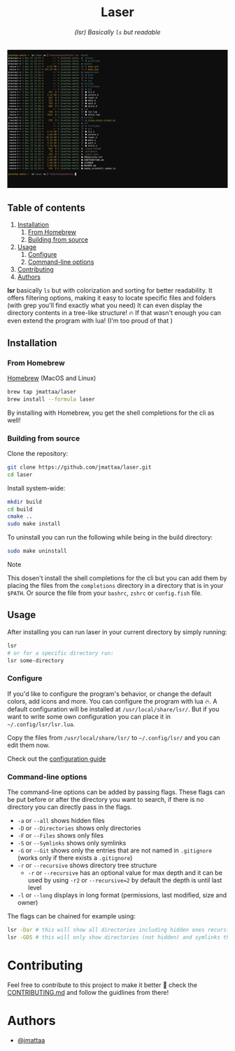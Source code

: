 <div align="center">

# Laser

###### (lsr) Basically `ls` but readable 

![demo](./assets/demo.png)

</div>

## Table of contents
   1. [Installation](#installation)
      1. [From Homebrew](#from-homebrew)
      2. [Building from source](#building-from-source)
   2. [Usage](#usage)
      1. [Configure](#configure)
      2. [Command-line options](#command-line-options)
1. [Contributing](#contributing)
2. [Authors](#authors)

**lsr** basically `ls` but with colorization and sorting for better readability.
It offers filtering options, making it easy to
locate specific files and folders (with grep you'll find exactly what you need)
It can even display the directory contents in a tree-like structure! :fire:
If that wasn't enough you can even extend the program with lua! 
(I'm too proud of that )

## Installation

### From Homebrew

[Homebrew](https://brew.sh/) (MacOS and Linux)

```sh
brew tap jmattaa/laser
brew install --formula laser
```

By installing with Homebrew, you get the shell completions for the cli as well!

### Building from source

Clone the repository:

```sh
git clone https://github.com/jmattaa/laser.git
cd laser
```

Install system-wide:

```sh
mkdir build
cd build
cmake ..
sudo make install
```

To uninstall you can run the following while being in the build directory:

```sh
sudo make uninstall
```

> [!NOTE]
> This dosen't install the shell completions for the cli but you can add them 
> by placing the files from the `completions` directory in a directory that is in 
> your `$PATH`. Or source the file from your `bashrc`, `zshrc` or `config.fish` 
> file.

## Usage

After installing you can run laser in your current directory by simply
running:
```sh
lsr
# or for a specific directory run:
lsr some-directory
```

### Configure

If you'd like to configure the program's behavior, or change the default colors,
add icons and more. You can configure the program with lua :fire:. A default 
configuration will be installed at `/usr/local/share/lsr/`. But if you want to 
write some own configuration you can place it in `~/.config/lsr/lsr.lua`.

Copy the files from `/usr/local/share/lsr/` to `~/.config/lsr/` and you can edit 
them now.

Check out the [configuration guide](/CONFIGURATION.md)

### Command-line options

The command-line options can be added by passing flags. These flags can be put 
before or after the directory you want to search, if there is no directory
you can directly pass in the flags.

- `-a` or `--all` shows hidden files
- `-D` or `--Directories` shows only directories
- `-F` or `--Files` shows only files
- `-S` or `--Symlinks` shows only symlinks
- `-G` or `--Git` shows only the entries that are not named in `.gitignore` (works only if there exists a `.gitignore`)
- `-r` or `--recursive` shows directory tree structure
    - `-r` or `--recursive` has an optional value for max depth and  it can be 
    used by using `-r2` or `--recursive=2` by default the depth is until last 
    level
- `-l` or `--long` displays in long format (permissions, last modified, size and owner)


The flags can be chained for example using:
```sh
lsr -Dar # this will show all directories including hidden ones recursivly
lsr -GDS # this will only show directories (not hidden) and symlinks that are not mentioned in .gitignore
```

# Contributing

Feel free to contribute to this project to make it better :rocket: check the 
[CONTRIBUTING.md](/CONTRIBUTING.md) and follow the guidlines from there!

# Authors
- [@jmattaa](https://github.com/jmattaa)
